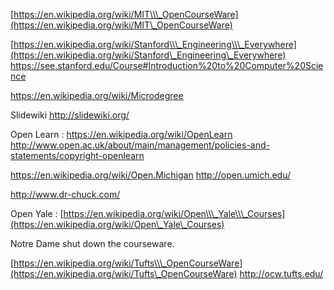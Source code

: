 [https://en.wikipedia.org/wiki/MIT\\\_OpenCourseWare](https://en.wikipedia.org/wiki/MIT\_OpenCourseWare)

[https://en.wikipedia.org/wiki/Stanford\\\_Engineering\\\_Everywhere](https://en.wikipedia.org/wiki/Stanford\_Engineering\_Everywhere)
<https://see.stanford.edu/Course#Introduction%20to%20Computer%20Science>

<https://en.wikipedia.org/wiki/Microdegree>

Slidewiki <http://slidewiki.org/>

Open Learn : <https://en.wikipedia.org/wiki/OpenLearn>
<http://www.open.ac.uk/about/main/management/policies-and-statements/copyright-openlearn>

<https://en.wikipedia.org/wiki/Open.Michigan> <http://open.umich.edu/>

<http://www.dr-chuck.com/>

Open Yale :
[https://en.wikipedia.org/wiki/Open\\\_Yale\\\_Courses](https://en.wikipedia.org/wiki/Open\_Yale\_Courses)

Notre Dame shut down the courseware.

[https://en.wikipedia.org/wiki/Tufts\\\_OpenCourseWare](https://en.wikipedia.org/wiki/Tufts\_OpenCourseWare)
<http://ocw.tufts.edu/>
